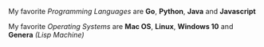 My favorite <em>Programming Languages</em> are **Go**, __Python__, **Java** and __Javascript__</em>

My favorite <em>Operating Systems</em> are **Mac OS**, **Linux**, **Windows 10** and **Genera** <em>(Lisp Machine)</em>
